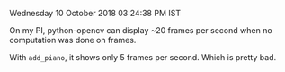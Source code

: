 Wednesday 10 October 2018 03:24:38 PM IST

On my PI, python-opencv can display ~20 frames per second when no computation
was done on frames.

With `add_piano`, it shows only 5 frames per second. Which is pretty bad.
